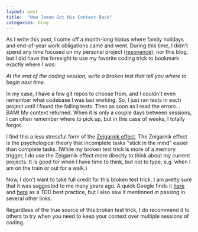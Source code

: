```yaml
---
layout: post
title:  "How Jason Got His Context Back"
categories: blog
---
```


As I write this post, I come off a month-long hiatus where family holidays and end-of-year work obligations came and went. During this time, I didn't spend any time focused on my personal project ([resonance][res]), nor this blog, but I did have the foresight to use my favorite coding trick to bookmark exactly where I was:

*At the end of the coding session, write a broken test that tell you where to begin next time.*

In my case, I have a few git repos to choose from, and I couldn't even remember what codebase I was last working. So, I just ran tests in each project until I found the failing tests. Then as soon as I read the errors... BAM! My context returned. When it is only a couple days between sessions, I can often remember where to pick up, but in this case of weeks, I totally forgot.

I find this a less stressful form of the [Zeigarnik effect][zeigarnik]. The Zeigarnik effect is the psychological theory that incomplete tasks "stick in the mind" easier than complete tasks. (While my broken test trick is more of a memory trigger, I do use the Zeigarnik effect more directly to think about my current projects. It is good for when I have time to think, but not to type, e.g. when I am on the train or out for a walk.) 

Now, I don't want to take full credit for this broken test trick. I am pretty sure that it was suggested to me many years ago. A quick Google finds it [here][trick] and [here][trick2] as a TDD best practice, but I also saw it mentioned in passing in several other links. 

Regardless of the true source of this broken test trick, I do recommend it to others to try when you need to keep your context over multiple sessions of coding.

[zeigarnik]: http://blog.sandglaz.com/zeigarnik-effect-scientific-key-to-better-work/
[trick]: http://codelikethis.com/lessons/agile_development/test_driven#leave_one_for_tomorrow
[trick2]: https://coderwall.com/p/987g0q
[res]: http://larsen.io/resonance.html